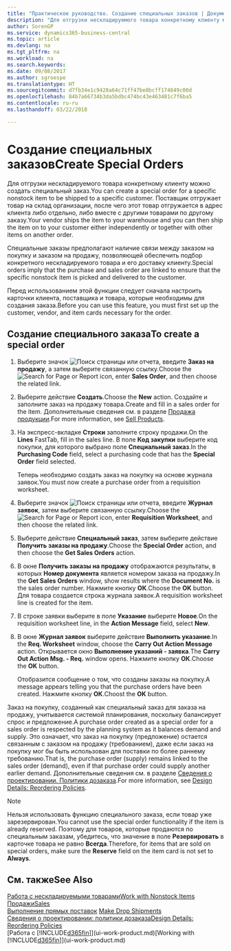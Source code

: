 ```yaml
---
title: "Практическое руководство. Создание специальных заказов | Документы Майкрософт"
description: "Для отгрузки нескладируемого товара конкретному клиенту можно создать специальный заказ. Поставщик отгружает товар на склад организации, после чего этот товар отгружается в адрес клиента либо отдельно, либо вместе с другими товарами по другому заказу."
author: SorenGP
ms.service: dynamics365-business-central
ms.topic: article
ms.devlang: na
ms.tgt_pltfrm: na
ms.workload: na
ms.search.keywords: 
ms.date: 09/08/2017
ms.author: sgroespe
ms.translationtype: HT
ms.sourcegitcommit: d7fb34e1c9428a64c71ff47be8bcff174649c00d
ms.openlocfilehash: 84b7a66734b3da5bdbc474bc43e463481c7f6ba5
ms.contentlocale: ru-ru
ms.lasthandoff: 03/22/2018

---
```

# <a name="create-special-orders"></a><span data-ttu-id="0a274-104">Создание специальных заказов</span><span class="sxs-lookup"><span data-stu-id="0a274-104">Create Special Orders</span></span>
<span data-ttu-id="0a274-105">Для отгрузки нескладируемого товара конкретному клиенту можно создать специальный заказ.</span><span class="sxs-lookup"><span data-stu-id="0a274-105">You can create a special order for a specific nonstock item to be shipped to a specific customer.</span></span> <span data-ttu-id="0a274-106">Поставщик отгружает товар на склад организации, после чего этот товар отгружается в адрес клиента либо отдельно, либо вместе с другими товарами по другому заказу.</span><span class="sxs-lookup"><span data-stu-id="0a274-106">Your vendor ships the item to your warehouse and you can then ship the item on to your customer either independently or together with other items on another order.</span></span>  

<span data-ttu-id="0a274-107">Специальные заказы предполагают наличие связи между заказом на покупку и заказом на продажу, позволяющей обеспечить подбор конкретного нескладируемого товара и его доставку клиенту.</span><span class="sxs-lookup"><span data-stu-id="0a274-107">Special orders imply that the purchase and sales order are linked to ensure that the specific nonstock item is picked and delivered to the customer.</span></span>  

<span data-ttu-id="0a274-108">Перед использованием этой функции следует сначала настроить карточки клиента, поставщика и товара, которые необходимы для создания заказа.</span><span class="sxs-lookup"><span data-stu-id="0a274-108">Before you can use this feature, you must first set up the customer, vendor, and item cards necessary for the order.</span></span>  

## <a name="to-create-a-special-order"></a><span data-ttu-id="0a274-109">Создание специального заказа</span><span class="sxs-lookup"><span data-stu-id="0a274-109">To create a special order</span></span>  
1.  <span data-ttu-id="0a274-110">Выберите значок ![Поиск страницы или отчета](media/ui-search/search_small.png "Значок поиска страницы или отчета"), введите **Заказ на продажу**, а затем выберите связанную ссылку.</span><span class="sxs-lookup"><span data-stu-id="0a274-110">Choose the ![Search for Page or Report](media/ui-search/search_small.png "Search for Page or Report icon") icon, enter **Sales Order**, and then choose the related link.</span></span>  
2. <span data-ttu-id="0a274-111">Выберите действие **Создать**.</span><span class="sxs-lookup"><span data-stu-id="0a274-111">Choose the **New** action.</span></span> <span data-ttu-id="0a274-112">Создайте и заполните заказ на продажу товара.</span><span class="sxs-lookup"><span data-stu-id="0a274-112">Create and fill in a  sales order for the item.</span></span> <span data-ttu-id="0a274-113">Дополнительные сведения см. в разделе [Продажа продукции](sales-how-sell-products.md).</span><span class="sxs-lookup"><span data-stu-id="0a274-113">For more information, see [Sell Products](sales-how-sell-products.md).</span></span>
3.  <span data-ttu-id="0a274-114">На экспресс-вкладке **Строки** заполните строку продажи.</span><span class="sxs-lookup"><span data-stu-id="0a274-114">On the **Lines** FastTab, fill in the sales line.</span></span> <span data-ttu-id="0a274-115">В поле **Код закупки** выберите код покупки, для которого выбрано поле **Специальный заказ**.</span><span class="sxs-lookup"><span data-stu-id="0a274-115">In the **Purchasing Code** field, select a purchasing code that has the **Special Order** field selected.</span></span>

    <span data-ttu-id="0a274-116">Теперь необходимо создать заказ на покупку на основе журнала заявок.</span><span class="sxs-lookup"><span data-stu-id="0a274-116">You must now create a purchase order from a requisition worksheet.</span></span>  
4. <span data-ttu-id="0a274-117">Выберите значок ![Поиск страницы или отчета](media/ui-search/search_small.png "Значок поиска страницы или отчета"), введите **Журнал заявок**, затем выберите связанную ссылку.</span><span class="sxs-lookup"><span data-stu-id="0a274-117">Choose the ![Search for Page or Report](media/ui-search/search_small.png "Search for Page or Report icon") icon, enter **Requisition Worksheet**, and then choose the related link.</span></span>  
5. <span data-ttu-id="0a274-118">Выберите действие **Специальный заказ**, затем выберите действие **Получить заказы на продажу**.</span><span class="sxs-lookup"><span data-stu-id="0a274-118">Choose the **Special Order** action, and then choose the **Get Sales Orders** action.</span></span>  
6.  <span data-ttu-id="0a274-119">В окне **Получить заказы на продажу** отображаются результаты, в которых **Номер документа** является номером заказа на продажу.</span><span class="sxs-lookup"><span data-stu-id="0a274-119">In the **Get Sales Orders** window, show results where the **Document No.** is the sales order number.</span></span> <span data-ttu-id="0a274-120">Нажмите кнопку **ОК**.</span><span class="sxs-lookup"><span data-stu-id="0a274-120">Choose the **OK** button.</span></span> <span data-ttu-id="0a274-121">Для товара создается строка журнала заявок.</span><span class="sxs-lookup"><span data-stu-id="0a274-121">A requisition worksheet line is created for the item.</span></span>  
7.  <span data-ttu-id="0a274-122">В строке заявки выберите в поле **Указание** выберите **Новое**.</span><span class="sxs-lookup"><span data-stu-id="0a274-122">On the requisition worksheet line, in the **Action Message** field, select **New**.</span></span>  
8.  <span data-ttu-id="0a274-123">В окне **Журнал заявок** выберите действие **Выполнить указание**.</span><span class="sxs-lookup"><span data-stu-id="0a274-123">In the **Req. Worksheet** window, choose the **Carry Out Action Message** action.</span></span> <span data-ttu-id="0a274-124">Открывается окно **Выполнение указаний - заявка**.</span><span class="sxs-lookup"><span data-stu-id="0a274-124">The **Carry Out Action Msg. - Req.** window opens.</span></span> <span data-ttu-id="0a274-125">Нажмите кнопку **ОК**.</span><span class="sxs-lookup"><span data-stu-id="0a274-125">Choose the **OK** button.</span></span>  

    <span data-ttu-id="0a274-126">Отобразится сообщение о том, что созданы заказы на покупку.</span><span class="sxs-lookup"><span data-stu-id="0a274-126">A message appears telling you that the purchase orders have been created.</span></span> <span data-ttu-id="0a274-127">Нажмите кнопку **ОК**.</span><span class="sxs-lookup"><span data-stu-id="0a274-127">Choost the **OK** button.</span></span>  

<span data-ttu-id="0a274-128">Заказ на покупку, созданный как специальный заказ для заказа на продажу, учитывается системой планирования, поскольку балансирует спрос и предложение.</span><span class="sxs-lookup"><span data-stu-id="0a274-128">A purchase order created as a special order for a sales order is respected by the planning system as it balances demand and supply.</span></span> <span data-ttu-id="0a274-129">Это означает, что заказ на покупку (предложение) остается связанным с заказом на продажу (требованием), даже если заказ на покупку мог бы быть использован для поставки по более раннему требованию.</span><span class="sxs-lookup"><span data-stu-id="0a274-129">That is, the purchase order (supply) remains linked to the sales order (demand), even if that purchase order could supply another earlier demand.</span></span> <span data-ttu-id="0a274-130">Дополнительные сведения см. в разделе [Сведения о проектировании. Политики дозаказа](design-details-reservation-order-tracking-and-action-messaging.md).</span><span class="sxs-lookup"><span data-stu-id="0a274-130">For more information, see [Design Details: Reordering Policies](design-details-reservation-order-tracking-and-action-messaging.md).</span></span>  

> [!NOTE]  
>  <span data-ttu-id="0a274-131">Нельзя использовать функцию специального заказа, если товар уже зарезервирован.</span><span class="sxs-lookup"><span data-stu-id="0a274-131">You cannot use the special order functionality if the item is already reserved.</span></span> <span data-ttu-id="0a274-132">Поэтому для товаров, которые продаются по специальным заказам, убедитесь, что значение в поле **Резервировать** в карточке товара не равно **Всегда**.</span><span class="sxs-lookup"><span data-stu-id="0a274-132">Therefore, for items that are sold on special orders, make sure the **Reserve** field on the item card is not set to **Always**.</span></span>  

## <a name="see-also"></a><span data-ttu-id="0a274-133">См. также</span><span class="sxs-lookup"><span data-stu-id="0a274-133">See Also</span></span>  
[<span data-ttu-id="0a274-134">Работа с нескладируемыми товарами</span><span class="sxs-lookup"><span data-stu-id="0a274-134">Work with Nonstock Items</span></span>](inventory-how-work-nonstock-items.md)  
[<span data-ttu-id="0a274-135">Продажи</span><span class="sxs-lookup"><span data-stu-id="0a274-135">Sales</span></span>](sales-manage-sales.md)  
<span data-ttu-id="0a274-136">[Выполнение прямых поставок](sales-how-drop-shipment.md) </span><span class="sxs-lookup"><span data-stu-id="0a274-136">[Make Drop Shipments](sales-how-drop-shipment.md) </span></span>  
[<span data-ttu-id="0a274-137">Сведения о проектировании: политики дозаказа</span><span class="sxs-lookup"><span data-stu-id="0a274-137">Design Details: Reordering Policies</span></span>](design-details-reservation-order-tracking-and-action-messaging.md)  
<span data-ttu-id="0a274-138">[Работа с [!INCLUDE[d365fin](includes/d365fin_md.md)]](ui-work-product.md)</span><span class="sxs-lookup"><span data-stu-id="0a274-138">[Working with [!INCLUDE[d365fin](includes/d365fin_md.md)]](ui-work-product.md)</span></span>

